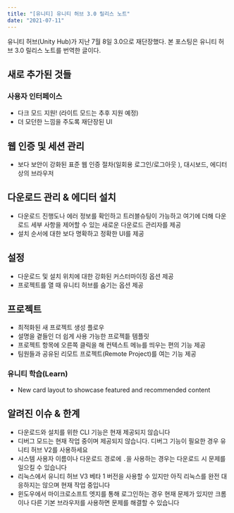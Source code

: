 ```yaml
---
title: "[유니티] 유니티 허브 3.0 릴리스 노트"
date: "2021-07-11"
---
```


유니티 허브(Unity Hub)가 지난 7월 8일 3.0으로 재단장했다. 본 포스팅은 유니티 허브 3.0 릴리스 노트를 번역한 글이다.

## 새로 추가된 것들

### 사용자 인터페이스

- 다크 모드 지원! (라이트 모드는 추후 지원 예정)
- 더 모던한 느낌을 주도록 재단장된 UI

## 웹 인증 및 세션 관리

- 보다 보안이 강화된 표준 웹 인증 절차(일회용 로그인/로그아웃 ), 대시보드, 에디터 상의 브라우저

## 다운로드 관리 & 에디터 설치

- 다운로드 진행도나 에러 정보를 확인하고 트러블슈팅이 가능하고 여기에 더해 다운로드 세부 사항을 제어할 수 있는 새로운 다운로드 관리자를 제공
- 설치 순서에 대한 보다 명확하고 정확한 UI를 제공

## 설정

- 다운로드 및 설치 위치에 대한 강화된 커스터마이징 옵션 제공
- 프로젝트를 열 때 유니티 허브를 숨기는 옵션 제공

## 프로젝트

- 최적화된 새 프로젝트 생성 플로우
- 설명을 곁들인 더 쉽게 사용 가능한 프로젝틑 템플릿
- 프로젝트 항목에 오른쪽 클릭을 해 컨텍스트 메뉴를 띄우는 편의 기능 제공
- 팀원들과 공유된 리모트 프로젝트(Remote Project)를 여는 기능 제공

### 유니티 학습(Learn)

- New card layout to showcase featured and recommended content

## 알려진 이슈 & 한계

- 다운로드와 설치를 위한 CLI 기능은 현재 제공되지 않습니다
- 디버그 모드는 현재 작업 중이며 제공되지 않습니다. 디버그 기능이 필요한 경우 유니티 허브 V2를 사용하세요
- 시스템 사용자 이름이나 다운로드 경로에 `.`을 사용하는 경우는 다운로드 시 문제를 일으킬 수 있습니다
- 리눅스에서 유니티 허브 V3 베타 1 버전을 사용할 수 있지만 아직 리눅스를 완전 대응하지는 않으며 현재 작업 중입니다
- 윈도우에서 마이크로소프트 엣지를 통해 로그인하는 경우 현재 문제가 있지만 크롬이나 다른 기본 브라우저를 사용하면 문제를 해결할 수 있습니다
